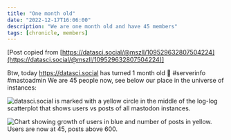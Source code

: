 ```yaml
---
title: "One month old"
date: "2022-12-17T16:06:00"
description: "We are one month old and have 45 members"
tags: [chronicle, members]
---
```


[Post copied from [https://datasci.social/@mszll/109529632807504224](https://datasci.social/@mszll/109529632807504224)]

Btw, today https://datasci.social has turned 1 month old 🥳  #serverinfo #mastoadmin 
We are 45 people now, see below our place in the universe of instances:

![datasci.social is marked with a yellow circle in the middle of the log-log scatterplot that shows users vs posts of all mastodon instances.](https://datascisocial.github.io/blog/images/b602a0c6ab4e8f38.png "datasci.social is marked with a yellow circle in the middle of the log-log scatterplot that shows users vs posts of all mastodon instances.")

![Chart showing growth of users in blue and number of posts in yellow. Users are now at 45, posts above 600.](https://datascisocial.github.io/blog/images/fcacb93d328590ab.png "Chart showing growth of users in blue and number of posts in yellow. Users are now at 45, posts above 600.")